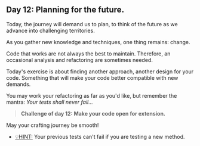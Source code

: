 ## Day 12: Planning for the future.

Today, the journey will demand us to plan, to think of the future
as we advance into challenging territories.

As you gather new knowledge and techniques, one thing remains: change.

Code that works are not always the best to maintain. Therefore,
an occasional analysis and refactoring are sometimes needed.

Today's exercise is about finding another approach, another design for your code.
Something that will make your code better compatible with new demands.

You may work your refactoring as far as you'd like, but remember the mantra:
_Your tests shall never fail..._

>**Challenge of day 12: Make your code open for extension.**

May your crafting journey be smooth!

- <u>💡HINT:</u> Your previous tests can't fail if you are testing a new method.
